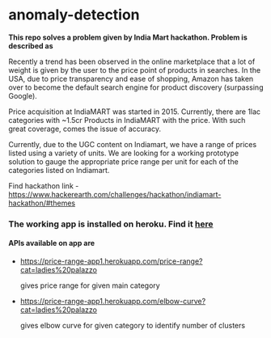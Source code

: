 # anomaly-detection

__This repo solves a problem given by India Mart hackathon. Problem is described as__

Recently a trend has been observed in the online marketplace that a lot of weight is given by the user to the price point of products in searches. In the USA, due to price transparency and ease of shopping, Amazon has taken over to become the default search engine for product discovery (surpassing Google).

Price acquisition at IndiaMART was started in 2015. Currently, there are 1lac categories with ~1.5cr Products in IndiaMART with the price. With such great coverage, comes the issue of accuracy.

Currently, due to the UGC content on Indiamart, we have a range of prices listed using a variety of units. We are looking for a working prototype solution to gauge the appropriate price range per unit for each of the categories listed on Indiamart.

Find hackathon link - https://www.hackerearth.com/challenges/hackathon/indiamart-hackathon/#themes

### The working app is installed on heroku. Find it [here](https://price-range-app1.herokuapp.com/price-range?cat=ladies%20palazzo)
#### APIs available on app are
* https://price-range-app1.herokuapp.com/price-range?cat=ladies%20palazzo

    gives price range for given main category
* https://price-range-app1.herokuapp.com/elbow-curve?cat=ladies%20palazzo

    gives elbow curve for given category to identify number of clusters
